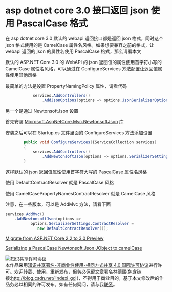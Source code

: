 # asp dotnet core 3.0 接口返回 json 使用 PascalCase 格式

在 asp dotnet core 3.0 默认的 webapi 返回接口都是返回 json 格式，同时这个 json 格式使用的是 CamelCase 属性名风格。如果想要兼容之前的格式，让 webapi 返回的 json 的属性名使用 PascalCase 格式，那么请看本文

<!--more-->
<!-- csdn -->

默认的 ASP.NET Core 3.0 的 WebAPI 的 json 返回值的属性使用首字符小写的 CamelCase 属性名风格，可以通过在 ConfigureServices 方法配置让返回值属性使用其他风格

最简单的方法是设置 PropertyNamingPolicy 属性，请看代码

```csharp
            services.AddControllers()
                .AddJsonOptions(options => options.JsonSerializerOptions.PropertyNamingPolicy = null);
```

另一个是通过 NewtonsoftJson 设置

首先安装 [Microsoft.AspNetCore.Mvc.NewtonsoftJson](https://nuget.org/packages/Microsoft.AspNetCore.Mvc.NewtonsoftJson) 库

安装之后可以在 Startup.cs 文件里面的 ConfigureServices 方法添加设置

```csharp
        public void ConfigureServices(IServiceCollection services)
        {
            services.AddControllers()
                .AddNewtonsoftJson(options => options.SerializerSettings.ContractResolver = new DefaultContractResolver() { NamingStrategy = new DefaultNamingStrategy() });
        }
```

这样默认的 json 返回值属性使用首字符大写的 PascalCase 属性名风格

使用 DefaultContractResolver 就是 PascalCase 风格

使用 CamelCasePropertyNamesContractResolver 就是 CamelCase 风格

注意，在一些版本，可以是 AddMvc 方法，请看下面

```csharp
services.AddMvc()
    .AddNewtonsoftJson(options =>
           options.SerializerSettings.ContractResolver =
              new DefaultContractResolver());
```

[Migrate from ASP.NET Core 2.2 to 3.0 Preview](https://docs.microsoft.com/en-us/aspnet/core/migration/22-to-30?view=aspnetcore-2.2&tabs=visual-studio )

[Serializing a PascalCase Newtonsoft.Json JObject to camelCase](https://andrewlock.net/serializing-a-pascalcase-newtonsoft-json-jobject-to-camelcase/ )

<a rel="license" href="http://creativecommons.org/licenses/by-nc-sa/4.0/"><img alt="知识共享许可协议" style="border-width:0" src="https://licensebuttons.net/l/by-nc-sa/4.0/88x31.png" /></a><br />本作品采用<a rel="license" href="http://creativecommons.org/licenses/by-nc-sa/4.0/">知识共享署名-非商业性使用-相同方式共享 4.0 国际许可协议</a>进行许可。欢迎转载、使用、重新发布，但务必保留文章署名[林德熙](http://blog.csdn.net/lindexi_gd)(包含链接:http://blog.csdn.net/lindexi_gd )，不得用于商业目的，基于本文修改后的作品务必以相同的许可发布。如有任何疑问，请与我[联系](mailto:lindexi_gd@163.com)。  
